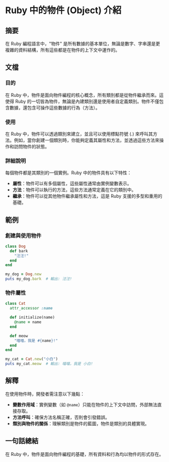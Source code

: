 <!--
Meta Description: # Ruby 中的物件 (Object) 介紹 ## 摘要 在 Ruby 編程語言中，"物件" 是所有數據的基本單位，無論是數字、字串還是更複雜的資料結構，所有這些都是在物件的上下文中運作的。 ## 文檔 ### 目的 在 Ruby 中，物件是面向物件編程的核心概念，所有類別都是從物件繼承而來。這使...
Meta Keywords: ruby, name, end, def, class
-->

# Ruby 中的物件 (Object) 介紹

## 摘要
在 Ruby 編程語言中，"物件" 是所有數據的基本單位，無論是數字、字串還是更複雜的資料結構，所有這些都是在物件的上下文中運作的。

## 文檔
### 目的
在 Ruby 中，物件是面向物件編程的核心概念，所有類別都是從物件繼承而來。這使得 Ruby 的一切皆為物件，無論是內建類別還是使用者自定義類別。物件不僅包含數據，還包含可操作這些數據的行為（方法）。

### 使用
在 Ruby 中，物件可以透過類別來建立，並且可以使用標點符號 (.) 來呼叫其方法。例如，當你創建一個類別時，你能夠定義其屬性和方法，並透過這些方法來操作和訪問物件的狀態。

### 詳細說明
每個物件都是其類別的一個實例。Ruby 中的物件具有以下特性：

- **屬性**：物件可以有多個屬性，這些屬性通常由實例變數表示。
- **方法**：物件可以執行的方法，這些方法通常定義在它的類別中。
- **繼承**：物件可以從其他物件繼承屬性和方法，這是 Ruby 支援的多型和重用的基礎。

## 範例
### 創建與使用物件
```ruby
class Dog
  def bark
    "汪汪!"
  end
end

my_dog = Dog.new
puts my_dog.bark  # 輸出: 汪汪!
```

### 物件屬性
```ruby
class Cat
  attr_accessor :name

  def initialize(name)
    @name = name
  end

  def meow
    "喵喵，我是 #{name}!"
  end
end

my_cat = Cat.new("小白")
puts my_cat.meow  # 輸出: 喵喵，我是 小白!
```

## 解釋
在使用物件時，開發者需注意以下幾點：

- **變數作用域**：實例變數（如 `@name`）只能在物件的上下文中訪問，外部無法直接存取。
- **方法呼叫**：確保方法名稱正確，否則會引發錯誤。
- **類別與物件的關係**：理解類別是物件的藍圖，物件是類別的具體實現。

## 一句話總結
在 Ruby 中，物件是面向物件編程的基礎，所有資料和行為均以物件的形式存在。